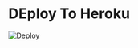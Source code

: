 # DEploy To Heroku
[![Deploy](https://www.herokucdn.com/deploy/button.svg)](https://heroku.com/deploy?template=https://https://github.com/lolivai/bot)
